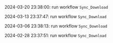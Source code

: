 2024-03-20 23:38:00: run workflow `Sync_Download` 

2024-03-13 23:37:47: run workflow `Sync_Download` 

2024-03-06 23:38:13: run workflow `Sync_Download` 

2024-02-28 23:37:51: run workflow `Sync_Download` 


